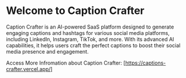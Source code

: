 # Welcome to Caption Crafter 

Caption Crafter is an AI-powered SaaS platform designed to generate engaging captions and hashtags for various social media platforms, including LinkedIn, Instagram, TikTok, and more. With its advanced AI capabilities, it helps users craft the perfect captions to boost their social media presence and engagement.

Access More Infromation about Caption Crafter:
[https://captions-crafter.vercel.app/]
